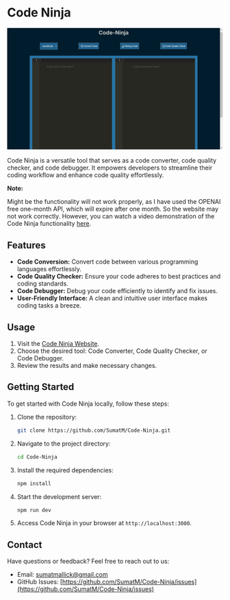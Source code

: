 
# Code Ninja

![Code Ninja Home Page](https://raw.githubusercontent.com/SumatM/Code-Ninja/main/frontend/src/assets/Screenshot%20(758).png)

Code Ninja is a versatile tool that serves as a code converter, code quality checker, and code debugger. It empowers developers to streamline their coding workflow and enhance code quality effortlessly.

**Note:**

Might be the functionality will not work properly, as I have used the OPENAI free one-month API, which will expire after one month. So the website may not work correctly. However, you can watch a video demonstration of the Code Ninja functionality [here](https://example.com/your-video-link).

## Features

- **Code Conversion:** Convert code between various programming languages effortlessly.
- **Code Quality Checker:** Ensure your code adheres to best practices and coding standards.
- **Code Debugger:** Debug your code efficiently to identify and fix issues.
- **User-Friendly Interface:** A clean and intuitive user interface makes coding tasks a breeze.

## Usage

1. Visit the [Code Ninja Website](https://code-converter-brown.vercel.app/).
2. Choose the desired tool: Code Converter, Code Quality Checker, or Code Debugger.
3. Review the results and make necessary changes.

## Getting Started

To get started with Code Ninja locally, follow these steps:

1. Clone the repository:

   ```bash
   git clone https://github.com/SumatM/Code-Ninja.git
   ```

2. Navigate to the project directory:

   ```bash
   cd Code-Ninja
   ```

3. Install the required dependencies:

   ```bash
   npm install
   ```

4. Start the development server:

   ```bash
   npm run dev
   ```

5. Access Code Ninja in your browser at `http://localhost:3000`.



## Contact

Have questions or feedback? Feel free to reach out to us:

- Email: [sumatmallick@gmail.com](mailto:sumatmallick@gmail.com)
- GitHub Issues: [https://github.com/SumatM/Code-Ninja/issues](https://github.com/SumatM/Code-Ninja/issues)


